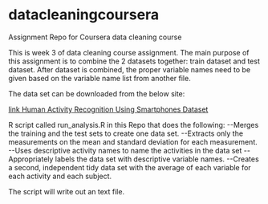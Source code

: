 datacleaningcoursera
====================

Assignment Repo for Coursera data cleaning course

This is week 3 of data cleaning course assignment. The main purpose of this assignment is to combine the 2 datasets
together: train dataset and test dataset. After dataset is combined, the proper variable names need to be given based
on the variable name list from another file.

The data set can be downloaded from the below site:

[link Human Activity Recognition Using Smartphones Dataset]([https://d396qusza40orc.cloudfront.net/getdata%2Fprojectfiles%2FUCI%20HAR%20Dataset.zip])

R script called run_analysis.R in this Repo that does the following:
  --Merges the training and the test sets to create one data set.
  --Extracts only the measurements on the mean and standard deviation for each measurement. 
  --Uses descriptive activity names to name the activities in the data set
  --Appropriately labels the data set with descriptive variable names. 
  --Creates a second, independent tidy data set with the average of each variable for each activity and each subject. 
  
The script will write out an text file.

